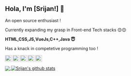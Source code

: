 ## Hola, I'm [Srijan!] 👋

 

<p>An open source enthusiast !</p>

<p>Currently expanding my grasp in Front-end Tech stacks 😊😊</p>

<p><b>HTML,CSS,JS,VueJs,C++,Java 😇</b></p>

<p>Has a knack in competetive programming too !</p>

<a href="https://twitter.com/Elite_Raven1159">
  <img align="left" alt="Srijan's Twitter" width="22px" src="https://cdn.jsdelivr.net/npm/simple-icons@v3/icons/twitter.svg" />
</a>
<a href="https://linkedin.com/in/srijan-majumdar-308b48207">
  <img align="left" alt="Srijan's Linkdein" width="22px" src="https://cdn.jsdelivr.net/npm/simple-icons@v3/icons/linkedin.svg" />
</a>
<a href="https://github.com/srijan2002">
  <img align="left" alt="Srijan's Github" width="22px" src="https://cdn.jsdelivr.net/npm/simple-icons@v3/icons/github.svg" />
</a>
<a href="https://instagram.com/srijan2002/">
  <img align="left" alt="Srijan's Instagram" width="22px" src="https://cdn.jsdelivr.net/npm/simple-icons@v3/icons/instagram.svg" />
</a>
<a href="https://www.facebook.com/srijan.majumdar.7/">
  <img align="left" alt="Srijan's Facebook" width="22px" src="https://cdn.jsdelivr.net/npm/simple-icons@v3/icons/facebook.svg" />
</a>

<br/>
<br/>


 


 
<a href="https://github.com/srijan2002">
  <img align="center" src="https://github-readme-stats.vercel.app/api/top-langs/?username=srijan2002&theme=light&hide_langs_below=1" />
</a>

<a href="https://github.com/srijan2002">
 <img align="center" src="https://github-readme-stats.vercel.app/api?username=srijan2002&show_icons=true&theme=light&line_height=27" alt="Srijan's github stats"/>
</a>
 

</div>
    
 
  
